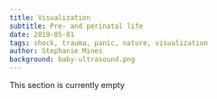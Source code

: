 ```yaml
---
title: Visualization
subtitle: Pre- and perinatal life
date: 2019-05-01
tags: shock, trauma, panic, nature, visualization
author: Stephanie Mines
background: baby-ultrasound.png
---
```


This section is currently empty
